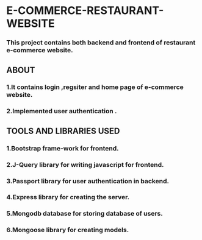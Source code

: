 # E-COMMERCE-RESTAURANT-WEBSITE
### This project contains both backend and frontend of restaurant e-commerce website.
## ABOUT
### 1.It contains login ,regsiter and home page of e-commerce website.
### 2.Implemented user authentication .
## TOOLS AND LIBRARIES USED
### 1.Bootstrap frame-work for frontend.
### 2.J-Query library for writing javascript for frontend.
### 3.Passport library for user authentication in backend.
### 4.Express library for creating the server.
### 5.Mongodb database for storing database of users.
### 6.Mongoose library for creating models.

